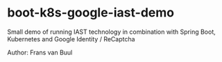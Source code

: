 # boot-k8s-google-iast-demo

Small demo of running IAST technology in combination with Spring Boot, Kubernetes and Google Identity / ReCaptcha

Author: Frans van Buul
